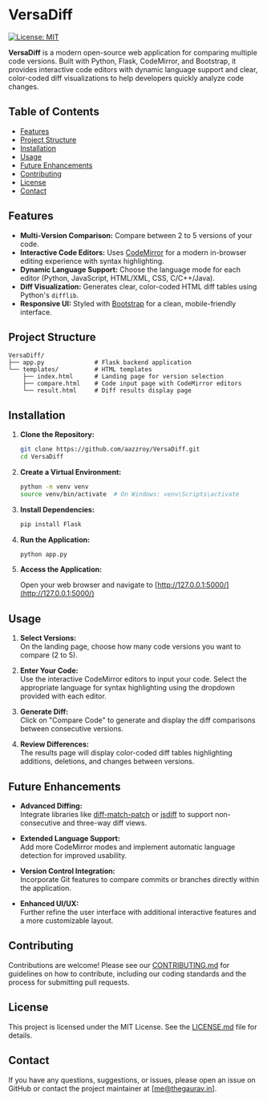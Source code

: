
# VersaDiff

[![License: MIT](https://img.shields.io/badge/License-MIT-yellow.svg)](LICENSE.md)

**VersaDiff** is a modern open-source web application for comparing multiple code versions. Built with Python, Flask, CodeMirror, and Bootstrap, it provides interactive code editors with dynamic language support and clear, color-coded diff visualizations to help developers quickly analyze code changes.

## Table of Contents

- [Features](#features)
- [Project Structure](#project-structure)
- [Installation](#installation)
- [Usage](#usage)
- [Future Enhancements](#future-enhancements)
- [Contributing](#contributing)
- [License](#license)
- [Contact](#contact)

## Features

- **Multi-Version Comparison:** Compare between 2 to 5 versions of your code.
- **Interactive Code Editors:** Uses [CodeMirror](https://codemirror.net/) for a modern in-browser editing experience with syntax highlighting.
- **Dynamic Language Support:** Choose the language mode for each editor (Python, JavaScript, HTML/XML, CSS, C/C++/Java).
- **Diff Visualization:** Generates clear, color-coded HTML diff tables using Python's `difflib`.
- **Responsive UI:** Styled with [Bootstrap](https://getbootstrap.com/) for a clean, mobile-friendly interface.

## Project Structure

```
VersaDiff/
├── app.py              # Flask backend application
└── templates/          # HTML templates
    ├── index.html      # Landing page for version selection
    ├── compare.html    # Code input page with CodeMirror editors
    └── result.html     # Diff results display page
```

## Installation

1. **Clone the Repository:**

   ```bash
   git clone https://github.com/aazzroy/VersaDiff.git
   cd VersaDiff
   ```

2. **Create a Virtual Environment:**

   ```bash
   python -m venv venv
   source venv/bin/activate  # On Windows: venv\Scripts\activate
   ```

3. **Install Dependencies:**

   ```bash
   pip install Flask
   ```

4. **Run the Application:**

   ```bash
   python app.py
   ```

5. **Access the Application:**

   Open your web browser and navigate to [http://127.0.0.1:5000/](http://127.0.0.1:5000/)

## Usage

1. **Select Versions:**  
   On the landing page, choose how many code versions you want to compare (2 to 5).

2. **Enter Your Code:**  
   Use the interactive CodeMirror editors to input your code. Select the appropriate language for syntax highlighting using the dropdown provided with each editor.

3. **Generate Diff:**  
   Click on "Compare Code" to generate and display the diff comparisons between consecutive versions.

4. **Review Differences:**  
   The results page will display color-coded diff tables highlighting additions, deletions, and changes between versions.

## Future Enhancements

- **Advanced Diffing:**  
  Integrate libraries like [diff-match-patch](https://github.com/google/diff-match-patch) or [jsdiff](https://github.com/kpdecker/jsdiff) to support non-consecutive and three-way diff views.

- **Extended Language Support:**  
  Add more CodeMirror modes and implement automatic language detection for improved usability.

- **Version Control Integration:**  
  Incorporate Git features to compare commits or branches directly within the application.

- **Enhanced UI/UX:**  
  Further refine the user interface with additional interactive features and a more customizable layout.

## Contributing

Contributions are welcome! Please see our [CONTRIBUTING.md](CONTRIBUTING.md) for guidelines on how to contribute, including our coding standards and the process for submitting pull requests.

## License

This project is licensed under the MIT License. See the [LICENSE.md](LICENSE.md) file for details.

## Contact

If you have any questions, suggestions, or issues, please open an issue on GitHub or contact the project maintainer at [me@thegaurav.in].
```
